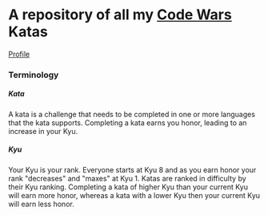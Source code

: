 # A repository of all my [Code Wars](https://www.codewars.com) Katas

[Profile](https://www.codewars.com/users/aduquette)


### Terminology
##### Kata

A kata is a challenge that needs to be completed in one or more languages that the kata supports. Completing a kata earns you honor, leading to an increase in your Kyu.

##### Kyu

Your Kyu is your rank. Everyone starts at Kyu 8 and as you earn honor your rank "decreases" and "maxes" at Kyu 1. Katas are ranked in difficulty by their Kyu ranking. Completing a kata of higher Kyu than your current Kyu will earn more honor, whereas a kata with a lower Kyu then your current Kyu will earn less honor.